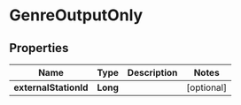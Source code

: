 

# GenreOutputOnly


## Properties

| Name | Type | Description | Notes |
|------------ | ------------- | ------------- | -------------|
|**externalStationId** | **Long** |  |  [optional] |



